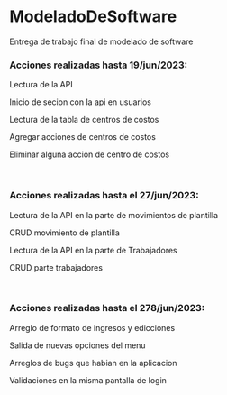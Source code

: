 # ModeladoDeSoftware
Entrega de trabajo final de modelado de software

<h3>Acciones realizadas hasta 19/jun/2023:</h3> 
<p>Lectura de la API</p>
<p>Inicio de secion con la api en usuarios</p>
<p>Lectura de la tabla de centros de costos</p>
<p>Agregar acciones de centros de costos</p>
<p>Eliminar alguna accion de centro de costos</p><br>
<h3>Acciones realizadas hasta el 27/jun/2023:</h3>
<p>Lectura de la API en la parte de movimientos de plantilla</p>
<p>CRUD movimiento de plantilla</p>
<p>Lectura de la API en la parte de Trabajadores</p>
<p>CRUD parte trabajadores</p><br>
<h3>Acciones realizadas hasta el 278/jun/2023:</h3>
<p>Arreglo de formato de ingresos y edicciones</p>
<p>Salida de nuevas opciones del menu</p>
<p>Arreglos de bugs que habian en la aplicacion</p>
<p>Validaciones en la misma pantalla de login</p>
